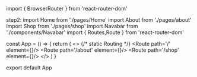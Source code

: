 import { BrowserRouter } from 'react-router-dom'
<BrowserRouter>
    <App />
</BrowserRouter>

step2:
import Home from './pages/Home'
import About from './pages/about'
import Shop from './pages/shop'
import Navabar from './components/Navabar'
import { Routes,Route } from 'react-router-dom'

const App = () => {
  return (
   <>
     <Routes>
      {/* static Routing */}
       <Route path='/' element={<Home/>}/>
       <Route path='/about' element={<About/>}/>
       <Route path='/shop' element={<Shop/>}/>
     </Routes>
   </>
  )
}

export default App
